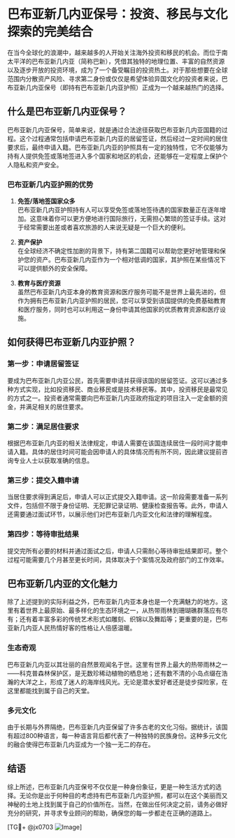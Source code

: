# 巴布亚新几内亚保号：投资、移民与文化探索的完美结合

在当今全球化的浪潮中，越来越多的人开始关注海外投资和移民的机会。而位于南太平洋的巴布亚新几内亚（简称巴新），凭借其独特的地理位置、丰富的自然资源以及逐步开放的投资环境，成为了一个备受瞩目的投资热土。对于那些想要在全球范围内分散资产风险、寻求第二身份或仅仅是希望体验异国文化的投资者来说，巴布亚新几内亚保号（即持有巴布亚新几内亚护照）正成为一个越来越热门的选择。

## 什么是巴布亚新几内亚保号？

巴布亚新几内亚保号，简单来说，就是通过合法途径获取巴布亚新几内亚国籍的过程。这个过程通常包括申请巴布亚新几内亚的居留签证，然后经过一定时间的居住要求后，最终申请入籍。巴布亚新几内亚的护照具有一定的独特性，它不仅能够为持有人提供免签或落地签进入多个国家和地区的机会，还能够在一定程度上保护个人隐私和资产安全。

### 巴布亚新几内亚护照的优势

1. **免签/落地签国家众多**  
   巴布亚新几内亚护照持有人可以享受免签或落地签待遇的国家数量正在逐年增加。这意味着你可以更方便地进行国际旅行，无需担心繁琐的签证手续。这对于经常需要出差或者喜欢旅游的人来说无疑是一个巨大的便利。

2. **资产保护**  
   在全球经济不确定性加剧的背景下，持有第二国籍可以帮助您更好地管理和保护您的资产。巴布亚新几内亚作为一个相对低调的国家，其护照在某些情况下可以提供额外的安全保障。

3. **教育与医疗资源**  
   虽然巴布亚新几内亚本身的教育资源和医疗服务可能不是世界上最先进的，但作为拥有巴布亚新几内亚护照的居民，您可以享受到该国提供的免费基础教育和医疗服务，同时也可以利用这一身份申请其他国家的优质教育资源和医疗设施。

## 如何获得巴布亚新几内亚护照？

### 第一步：申请居留签证
要成为巴布亚新几内亚公民，首先需要申请并获得该国的居留签证。这可以通过多种方式实现，比如投资移民、商业移民或是技术移民等。其中，投资移民是最常见的方式之一。投资者通常需要向巴布亚新几内亚政府指定的项目注入一定金额的资金，并满足相关的居住要求。

### 第二步：满足居住要求
根据巴布亚新几内亚的相关法律规定，申请人需要在该国连续居住一段时间才能申请入籍。具体的居住时间可能会因申请人的具体情况而有所不同，因此建议提前咨询专业人士以获取准确的信息。

### 第三步：提交入籍申请
当居住要求得到满足后，申请人可以正式提交入籍申请。这一阶段需要准备一系列文件，包括但不限于身份证明、无犯罪记录证明、健康检查报告等。此外，申请人还需要通过面试环节，以展示他们对巴布亚新几内亚文化和法律的理解程度。

### 第四步：等待审批结果
提交完所有必要的材料并通过面试之后，申请人只需耐心等待审批结果即可。整个过程可能需要几个月甚至更长时间，具体取决于个案情况及政府部门的工作效率。

## 巴布亚新几内亚的文化魅力

除了上述提到的实际利益之外，巴布亚新几内亚本身也是一个充满魅力的地方。这里有着世界上最原始、最多样化的生态环境之一，从热带雨林到珊瑚礁群落应有尽有；还有着丰富多彩的传统艺术形式如雕刻、织锦以及舞蹈等；更重要的是，巴布亚新几内亚人民热情好客的性格让人倍感温暖。

### 生态奇观
巴布亚新几内亚以其壮丽的自然景观闻名于世。这里有世界上最大的热带雨林之一——科克普森林保护区，是无数珍稀动植物的栖息地；还有数不清的小岛点缀在浩瀚的大洋之上，形成了迷人的海岸线风光。无论是潜水爱好者还是徒步探险家，在这里都能找到属于自己的天堂。

### 多元文化
由于长期与外界隔绝，巴布亚新几内亚保留了许多古老的文化习俗。据统计，该国有超过800种语言，每一种语言背后都代表了一种独特的民族身份。这种多元文化的融合使得巴布亚新几内亚成为一个独一无二的存在。

## 结语

综上所述，巴布亚新几内亚保号不仅仅是一种身份象征，更是一种生活方式的选择。无论你是出于何种目的考虑持有巴布亚新几内亚护照，都可以在这个美丽而又神秘的土地上找到属于自己的价值所在。当然，在做出任何决定之前，请务必做好充分的研究，并寻求专业顾问的帮助，确保您的每一步都走在正确的道路上。

[TG💪+ @jx0703 ![Image](https://github.com/user-attachments/assets/dbca1d08-cadb-493c-b0ec-ad6f7a83f270)]